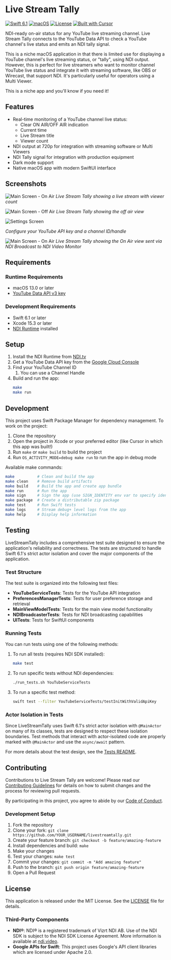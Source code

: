 # Live Stream Tally

[![Swift 6.1](https://img.shields.io/badge/Swift-6.1-orange?style=flat&logo=swift)](https://swift.org)
[![macOS](https://img.shields.io/badge/macOS-13.0+-lightgrey?style=flat&logo=apple)](https://www.apple.com/macos/)
[![License](https://img.shields.io/badge/License-MIT-blue.svg)](LICENSE)
[![Built with Cursor](https://img.shields.io/badge/Built%20with-Cursor-blue?style=flat&logo=cursor&logoColor=white)](https://cursor.com/)

NDI-ready on-air status for any YouTube live streaming channel. Live Stream Tally connects to the YouTube Data API to check a YouTube channel's live status and emits an NDI tally signal.

This is a niche macOS application in that there is limited use for displaying a YouTube channel's live streaming status, or "tally", using NDI output. However, this is perfect for live streamers who want to monitor channel YouTube live status and integrate it with streaming software, like OBS or Wirecast, that support NDI. It's particularly useful for operators using a Multi Viewer.

This is a niche app and you'll know if you need it! 

## Features

- Real-time monitoring of a YouTube channel live status:
    - Clear ON AIR/OFF AIR indication
    - Current time
    - Live Stream title
    - Viewer count
- NDI output at 720p for integration with streaming software or Multi Viewers
- NDI Tally signal for integration with production equipment
- Dark mode support
- Native macOS app with modern SwiftUI interface

## Screenshots

![Main Screen - On Air](docs/images/on-air-2.png)
*Live Stream Tally showing a live stream with viewer count*

![Main Screen - Off Air](docs/images/off-air-2.png)
*Live Stream Tally showing the off air view*

![Settings Screen](docs/images/settings-1.png)

*Configure your YouTube API key and a channel ID/handle*

![Main Screen - On Air](docs/images/on-air-ndi-video-monitor.png)
*Live Stream Tally showing the On Air view sent via NDI Broadcast to NDI Video Monitor*

## Requirements

### Runtime Requirements
- macOS 13.0 or later
- [YouTube Data API v3 key](https://developers.google.com/youtube/v3/getting-started)

### Development Requirements
- Swift 6.1 or later
- Xcode 15.3 or later
- [NDI Runtime](https://www.ndi.tv/tools/) installed

## Setup

1. Install the NDI Runtime from [NDI.tv](https://www.ndi.tv/tools/)
2. Get a YouTube Data API key from the [Google Cloud Console](https://console.cloud.google.com/)
3. Find your YouTube Channel ID
    1. You can use a Channel Handle
4. Build and run the app:
   ```bash
   make
   make run
   ```

## Development

This project uses Swift Package Manager for dependency management. To work on the project:

1. Clone the repository
2. Open the project in Xcode or your preferred editor (like Cursor in which this app was built!)
3. Run `make` or `make build` to build the project
4. Run `OS_ACTIVITY_MODE=debug make run` to run the app in debug mode

Available make commands:
```bash
make          # Clean and build the app
make clean    # Remove build artifacts
make build    # Build the app and create app bundle
make run      # Run the app
make sign     # Sign the app (use SIGN_IDENTITY env var to specify identity)
make package  # Create a distributable zip package
make test     # Run Swift tests
make logs     # Stream debug+ level logs from the app
make help     # Display help information
```

## Testing

LiveStreamTally includes a comprehensive test suite designed to ensure the application's reliability and correctness. The tests are structured to handle Swift 6.1's strict actor isolation and cover the major components of the application.

### Test Structure

The test suite is organized into the following test files:

- **YouTubeServiceTests**: Tests for the YouTube API integration
- **PreferencesManagerTests**: Tests for user preference storage and retrieval
- **MainViewModelTests**: Tests for the main view model functionality
- **NDIBroadcasterTests**: Tests for NDI broadcasting capabilities
- **UITests**: Tests for SwiftUI components

### Running Tests

You can run tests using one of the following methods:

1. To run all tests (requires NDI SDK installed):
   ```bash
   make test
   ```

2. To run specific tests without NDI dependencies:
   ```bash
   ./run_tests.sh YouTubeServiceTests
   ```

3. To run a specific test method:
   ```bash
   swift test --filter YouTubeServiceTests/testInitWithValidApiKey
   ```

### Actor Isolation in Tests

Since LiveStreamTally uses Swift 6.1's strict actor isolation with `@MainActor` on many of its classes, tests are designed to respect these isolation boundaries. Test methods that interact with actor-isolated code are properly marked with `@MainActor` and use the `async/await` pattern.

For more details about the test design, see the [Tests README](Tests/README.md).

## Contributing

Contributions to Live Stream Tally are welcome! Please read our [Contributing Guidelines](CONTRIBUTING.md) for details on how to submit changes and the process for reviewing pull requests.

By participating in this project, you agree to abide by our [Code of Conduct](CODE_OF_CONDUCT.md).

### Development Setup

1. Fork the repository
2. Clone your fork: `git clone https://github.com/YOUR_USERNAME/livestreamtally.git`
3. Create your feature branch: `git checkout -b feature/amazing-feature`
4. Install dependencies and build: `make`
5. Make your changes
6. Test your changes: `make test`
7. Commit your changes: `git commit -m "Add amazing feature"`
8. Push to the branch: `git push origin feature/amazing-feature`
9. Open a Pull Request

## License

This application is released under the MIT License. See the [LICENSE](LICENSE) file for details.

### Third-Party Components

- **NDI®**: NDI® is a registered trademark of Vizrt NDI AB. Use of the NDI SDK is subject to the NDI SDK License Agreement. More information is available at [ndi.video](https://ndi.video/).
- **Google APIs for Swift**: This project uses Google's API client libraries which are licensed under Apache 2.0. 